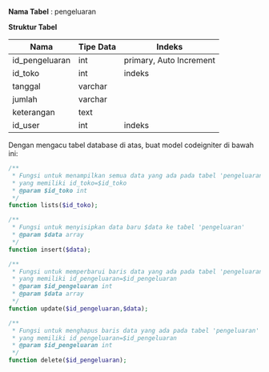 **Nama Tabel** : pengeluaran

**Struktur Tabel**
<table>
  <thead>
    <tr>
      <th>Nama</th>
      <th>Tipe Data</th>
      <th>Indeks</th>
    </tr>
  </thead>
  <tbody>
    <tr>
      <td>id_pengeluaran</td>
      <td>int</td>
      <td>primary, Auto Increment</td>
    </tr>
    <tr>
      <td>id_toko</td>
      <td>int</td>
      <td>indeks</td>
    </tr>
    <tr>
      <td>tanggal</td>
      <td>varchar</td>
      <td></td>
    </tr>
    <tr>
      <td>jumlah</td>
      <td>varchar</td>
      <td></td>
    </tr>
    <tr>
      <td>keterangan</td>
      <td>text</td>
      <td></td>
    </tr>
    <tr>
      <td>id_user</td>
      <td>int</td>
      <td>indeks</td>
    </tr>
  </tbody>
</table>

Dengan mengacu tabel database di atas, buat model codeigniter di bawah ini:
```php
/**
 * Fungsi untuk menampilkan semua data yang ada pada tabel 'pengeluaran'
 * yang memiliki id_toko=$id_toko
 * @param $id_toko int
 */
function lists($id_toko);

/**
 * Fungsi untuk menyisipkan data baru $data ke tabel 'pengeluaran'
 * @param $data array
 */
function insert($data);

/**
 * Fungsi untuk memperbarui baris data yang ada pada tabel 'pengeluaran'
 * yang memiliki id_pengeluaran=$id_pengeluaran
 * @param $id_pengeluaran int
 * @param $data array
 */
function update($id_pengeluaran,$data);

/**
 * Fungsi untuk menghapus baris data yang ada pada tabel 'pengeluaran'
 * yang memiliki id_pengeluaran=$id_pengeluaran
 * @param $id_pengeluaran int
 */
function delete($id_pengeluaran);
```
